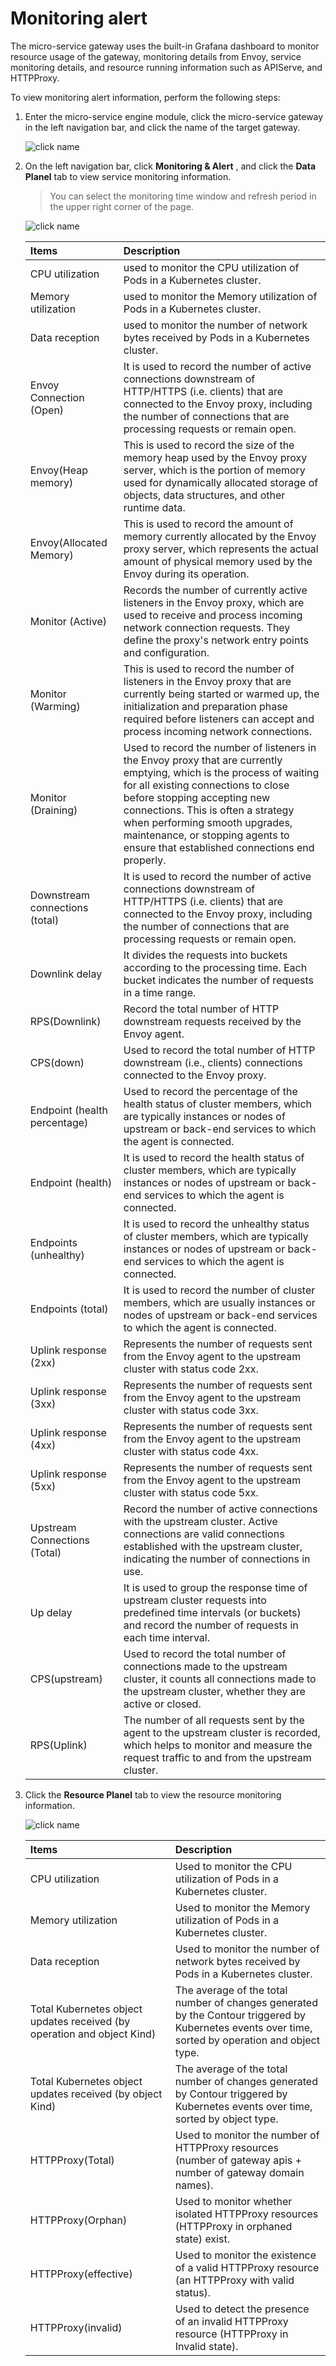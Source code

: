# Monitoring alert

The micro-service gateway uses the built-in Grafana dashboard to monitor resource usage of the gateway, monitoring details from Envoy, service monitoring details, and resource running information such as APIServe, and HTTPProxy.

To view monitoring alert information, perform the following steps:

1. Enter the micro-service engine module, click the micro-service gateway in the left navigation bar, and click the name of the target gateway.

    ![click name](https://docs.daocloud.io/daocloud-docs-images/docs/en/docs/skoala/images/alert01.png)

1. On the left navigation bar, click __Monitoring & Alert__ , and click the __Data Planel__ tab to view service monitoring information.

    > You can select the monitoring time window and refresh period in the upper right corner of the page.

    ![click name](https://docs.daocloud.io/daocloud-docs-images/docs/en/docs/skoala/images/alert02.png)

    | Items              | Description                                              |
    | :---------------- | :-------------------------------- |
    | CPU utilization        | used to monitor the CPU utilization of Pods in a Kubernetes cluster.                                       |
    | Memory utilization        | used to monitor the Memory utilization of Pods in a Kubernetes cluster.                                             |
    | Data reception         | used to monitor the number of network bytes received by Pods in a Kubernetes cluster.                                                      |
    | Envoy Connection (Open)  | It is used to record the number of active connections downstream of HTTP/HTTPS (i.e. clients) that are connected to the Envoy proxy, including the number of connections that are processing requests or remain open.                         |
    | Envoy(Heap memory)     | This is used to record the size of the memory heap used by the Envoy proxy server, which is the portion of memory used for dynamically allocated storage of objects, data structures, and other runtime data.                   |
    | Envoy(Allocated Memory) | This is used to record the amount of memory currently allocated by the Envoy proxy server, which represents the actual amount of physical memory used by the Envoy during its operation.                                       |
    | Monitor (Active)    | Records the number of currently active listeners in the Envoy proxy, which are used to receive and process incoming network connection requests. They define the proxy's network entry points and configuration.                      |
    | Monitor (Warming)   | This is used to record the number of listeners in the Envoy proxy that are currently being started or warmed up, the initialization and preparation phase required before listeners can accept and process incoming network connections.     |
    | Monitor (Draining)  | Used to record the number of listeners in the Envoy proxy that are currently emptying, which is the process of waiting for all existing connections to close before stopping accepting new connections. This is often a strategy when performing smooth upgrades, maintenance, or stopping agents to ensure that established connections end properly. |
    | Downstream connections (total)    | It is used to record the number of active connections downstream of HTTP/HTTPS (i.e. clients) that are connected to the Envoy proxy, including the number of connections that are processing requests or remain open.         |
    | Downlink delay         | It divides the requests into buckets according to the processing time. Each bucket indicates the number of requests in a time range.            |
    | RPS(Downlink)         | Record the total number of HTTP downstream requests received by the Envoy agent.                    |
    | CPS(down)        | Used to record the total number of HTTP downstream (i.e., clients) connections connected to the Envoy proxy.                     |
    | Endpoint (health percentage) | Used to record the percentage of the health status of cluster members, which are typically instances or nodes of upstream or back-end services to which the agent is connected.                |
    | Endpoint (health)       | It is used to record the health status of cluster members, which are typically instances or nodes of upstream or back-end services to which the agent is connected.           |
    | Endpoints (unhealthy)      | It is used to record the unhealthy status of cluster members, which are typically instances or nodes of upstream or back-end services to which the agent is connected.                                                      |
    | Endpoints (total)       | It is used to record the number of cluster members, which are usually instances or nodes of upstream or back-end services to which the agent is connected.                                                            |
    | Uplink response (2xx)     | Represents the number of requests sent from the Envoy agent to the upstream cluster with status code 2xx.                       |
    | Uplink response (3xx)     | Represents the number of requests sent from the Envoy agent to the upstream cluster with status code 3xx.                        |
    | Uplink response (4xx)     | Represents the number of requests sent from the Envoy agent to the upstream cluster with status code 4xx.                       |
    | Uplink response (5xx)     | Represents the number of requests sent from the Envoy agent to the upstream cluster with status code 5xx.                      |
    | Upstream Connections (Total)    | Record the number of active connections with the upstream cluster. Active connections are valid connections established with the upstream cluster, indicating the number of connections in use.                                                |
    | Up delay         | It is used to group the response time of upstream cluster requests into predefined time intervals (or buckets) and record the number of requests in each time interval.                                              |
    | CPS(upstream)       | Used to record the total number of connections made to the upstream cluster, it counts all connections made to the upstream cluster, whether they are active or closed.                                       |
    | RPS(Uplink)      | The number of all requests sent by the agent to the upstream cluster is recorded, which helps to monitor and measure the request traffic to and from the upstream cluster.                                                    |

1. Click the __Resource Planel__ tab to view the resource monitoring information.

    ![click name](https://docs.daocloud.io/daocloud-docs-images/docs/en/docs/skoala/images/alert03.png)

    | Items                                                   | Description                        |
    | :----------------------------------------------------- | :------------------------- |
    | CPU utilization                                             | Used to monitor the CPU utilization of Pods in a Kubernetes cluster.                                      |
    | Memory utilization                                            | Used to monitor the Memory utilization of Pods in a Kubernetes cluster.                                   |
    | Data reception                                             | Used to monitor the number of network bytes received by Pods in a Kubernetes cluster.               |
    | Total Kubernetes object updates received (by operation and object Kind) | The average of the total number of changes generated by the Contour triggered by Kubernetes events over time, sorted by operation and object type. |
    | Total Kubernetes object updates received (by object Kind)      | The average of the total number of changes generated by Contour triggered by Kubernetes events over time, sorted by object type.      |
    | HTTPProxy(Total)                                        | Used to monitor the number of HTTPProxy resources (number of gateway apis + number of gateway domain names).   |
    | HTTPProxy(Orphan)                                      | Used to monitor whether isolated HTTPProxy resources (HTTPProxy in orphaned state) exist.                     |
    | HTTPProxy(effective)                                        | Used to monitor the existence of a valid HTTPProxy resource (an HTTPProxy with valid status).        |
    | HTTPProxy(invalid)                                        | Used to detect the presence of an invalid HTTPProxy resource (HTTPProxy in Invalid state).                      |
